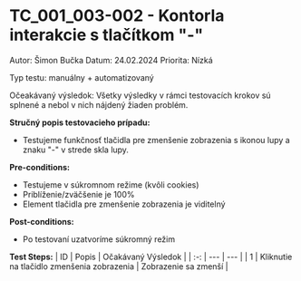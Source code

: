 # TC_001_003-002 - Kontorla interakcie s tlačítkom "-"

Autor: Šimon Bučka
Datum: 24.02.2024
Priorita: Nízká

Typ testu: manuálny + automatizovaný

Očeakávaný výsledok: Všetky výsledky v rámci testovacích krokov sú splnené a nebol v nich nájdený žiaden problém.

**Stručný popis testovacieho prípadu:**

- Testujeme funkčnosť tlačidla pre zmenšenie zobrazenia s ikonou lupy a znaku "-" v strede skla lupy.

**Pre-conditions:**

- Testujeme v súkromnom režime (kvôli cookies)
- Priblíženie/zväčšenie je 100%
- Element tlačidla pre zmenšenie zobrazenia je viditelný

**Post-conditions:**

- Po testovaní uzatvoríme súkromný režim

**Test Steps:**
| ID | Popis | Očakávaný Výsledok |
| :-: | --- | --- |
| 1 | Kliknutie na tlačidlo zmenšenia zobrazenia | Zobrazenie sa zmenší |